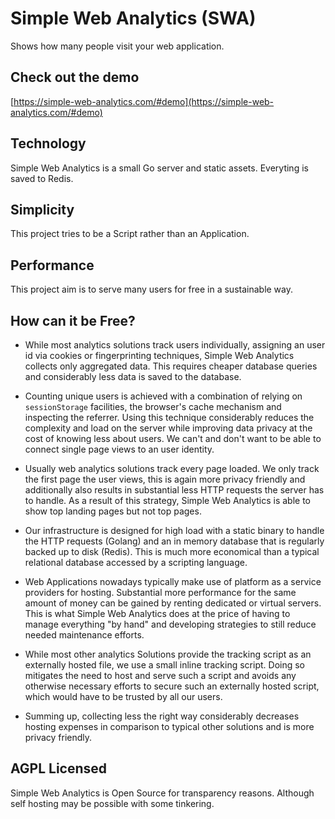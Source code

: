 # Simple Web Analytics (SWA)

Shows how many people visit your web application.

## Check out the demo
[https://simple-web-analytics.com/#demo](https://simple-web-analytics.com/#demo)

## Technology
Simple Web Analytics is a small Go server and static assets. Everyting is saved to Redis.

## Simplicity
This project tries to be a Script rather than an Application.

## Performance
This project aim is to serve many users for free in a sustainable way.

## How can it be Free?

* While most analytics solutions track users individually, assigning an user id via cookies or fingerprinting techniques, Simple Web Analytics collects only aggregated data. This requires cheaper database queries and considerably less data is saved to the database.

* Counting unique users is achieved with a combination of relying on `sessionStorage` facilities, the browser's cache mechanism and inspecting the referrer. Using this technique considerably reduces the complexity and load on the server while improving data privacy at the cost of knowing less about users. We can't and don't want to be able to connect single page views to an user identity.

* Usually web analytics solutions track every page loaded. We only track the first page the user views, this is again more privacy friendly and additionally also results in substantial less HTTP requests the server has to handle. As a result of this strategy, Simple Web Analytics is able to show top landing pages but not top pages.

* Our infrastructure is designed for high load with a static binary to handle the HTTP requests (Golang) and an in memory database that is regularly backed up to disk (Redis). This is much more economical than a typical relational database accessed by a scripting language.

* Web Applications nowadays typically make use of platform as a service providers for hosting. Substantial more performance for the same amount of money can be gained by renting dedicated or virtual servers. This is what Simple Web Analytics does at the price of having to manage everything "by hand" and developing strategies to still reduce needed maintenance efforts.

* While most other analytics Solutions provide the tracking script as an externally hosted file, we use a small inline tracking script. Doing so mitigates the need to host and serve such a script and avoids any otherwise necessary efforts to secure such an externally hosted script, which would have to be trusted by all our users.

* Summing up, collecting less the right way considerably decreases hosting expenses in comparison to typical other solutions and is more privacy friendly.



## AGPL Licensed
Simple Web Analytics is Open Source for transparency reasons. Although self
hosting may be possible with some tinkering.
